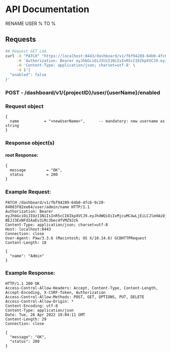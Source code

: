 # API Documentation

RENAME USER % TO %

## Requests

```sh
## Request GET LUA
curl -X "PATCH" "https://localhost:8443/dashboard/v1/fbf94289-64b0-4fc6-9c20-84083f82ee64/user/admin/name" \
     -H 'Authorization: Bearer eyJhbGciOiJIUzI1NiIsInR5cCI6IkpXVCJ9.eyJhdWQiOiIxMjcuMC4wLjEiLCJleHAiOjE2NTEwMjQ0MzIsImp0aSI6IjEiLCJpYXQiOjE2NTA5OTQ0MzIsImlzcyI6IlNRTGl0ZSBDbG91ZCBXZWIgU2VydmVyIiwibmJmIjoxNjUwOTk0NDMyLCJzdWIiOiJzcWxpdGVjbG91ZC5pbyJ9.1WLqJGTuPu-BEJJ3ExNFdIAaEv3iRc3bec4fVMZ9Jzk' \
     -H 'Content-Type: application/json; charset=utf-8' \
     -d $'{
  "enabled": false
}'
```

### **POST** - /dashboard/v1/{projectID}/user/{userName}/enabled

### Request object

```code
{
  name           = "<newUserName>",      -- mandatory: new username as string
}
```

### Response object(s)

#### root Response:

```code
{
  message         = "OK",
  status          = 200
}
```

### Example Request:

```
PATCH /dashboard/v1/fbf94289-64b0-4fc6-9c20-84083f82ee64/user/admin/name HTTP/1.1
Authorization: Bearer eyJhbGciOiJIUzI1NiIsInR5cCI6IkpXVCJ9.eyJhdWQiOiIxMjcuMC4wLjEiLCJleHAiOjE2NTEwMjQ0MzIsImp0aSI6IjEiLCJpYXQiOjE2NTA5OTQ0MzIsImlzcyI6IlNRTGl0ZSBDbG91ZCBXZWIgU2VydmVyIiwibmJmIjoxNjUwOTk0NDMyLCJzdWIiOiJzcWxpdGVjbG91ZC5pbyJ9.1WLqJGTuPu-BEJJ3ExNFdIAaEv3iRc3bec4fVMZ9Jzk
Content-Type: application/json; charset=utf-8
Host: localhost:8443
Connection: close
User-Agent: Paw/3.3.6 (Macintosh; OS X/10.14.6) GCDHTTPRequest
Content-Length: 18

{
  "name": "Admin"
}
```

### Example Response:

```
HTTP/1.1 200 OK
Access-Control-Allow-Headers: Accept, Content-Type, Content-Length, Accept-Encoding, X-CSRF-Token, Authorization
Access-Control-Allow-Methods: POST, GET, OPTIONS, PUT, DELETE
Access-Control-Allow-Origin: *
Content-Encoding: utf-8
Content-Type: application/json
Date: Tue, 26 Apr 2022 19:04:11 GMT
Content-Length: 29
Connection: close

{
  "message": "OK",
  "status": 200
}
```